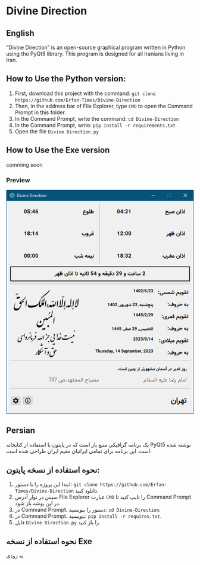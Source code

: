# **Divine Direction**
## English
“Divine Direction” is an open-source graphical program written in Python using the PyQt5 library. This program is designed for all Iranians living in Iran.

## How to Use the Python version:
1. First, download this project with the command: `git clone https://github.com/Erfan-Times/Divine-Direction`
2. Then, in the address bar of File Explorer, type `CMD` to open the Command Prompt in this folder.
3. In the Command Prompt, write the command: `cd Divine-Direction`
4. In the Command Prompt, write: `pip install -r requirements.txt`
5. Open the file `Divine Direction.py`


## How to Use the Exe version
comming soon

### Preview
![Program preview](Preview/1.png)

## Persian
یک برنامه گرافیکی منبع باز است که در پایتون با استفاده از کتابخانه PyQt5 نوشته شده است. این برنامه برای تمامی ایرانیان مقیم ایران طراحی شده است.

## نحوه استفاده از نسخه پایتون:
1. ابتدا این پروژه را با دستور: `git clone https://github.com/Erfan-Times/Divine-Direction` دانلود کنید.
2. سپس در نوار آدرس File Explorer عبارت `CMD` را تایپ کنید تا Command Prompt در این پوشه باز شود.
3. در Command Prompt، دستور را بنویسید: `cd Divine-Direction`.
4. در Command Prompt، بنویسید: `pip install -r requires.txt`.
5. فایل `Divine Direction.py` را باز کنید


## نحوه استفاده از نسخه Exe
به زودی
